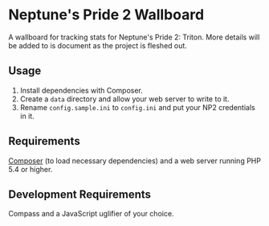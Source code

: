 # Neptune's Pride 2 Wallboard #

A wallboard for tracking stats for Neptune's Pride 2: Triton. More details will be added to is document as the project is fleshed out.

## Usage ##
1. Install dependencies with Composer.
2. Create a `data` directory and allow your web server to write to it.
3. Rename `config.sample.ini` to `config.ini` and put your NP2 credentials in it.

## Requirements ##
[Composer](https://getcomposer.org/) (to load necessary dependencies) and a web server running PHP 5.4 or higher.

## Development Requirements ##
Compass and a JavaScript uglifier of your choice.
